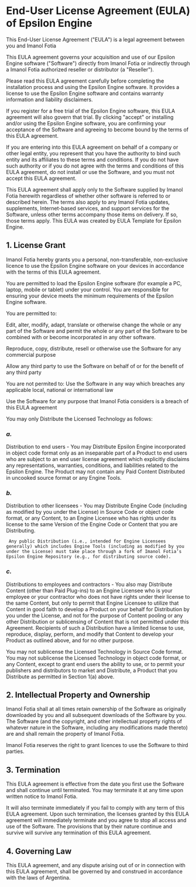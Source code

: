 # End-User License Agreement (EULA) of Epsilon Engine

This End-User License Agreement ("EULA") is a legal agreement between you and <span class="company_name">Imanol Fotia</span>

This EULA agreement governs your acquisition and use of our Epsilon Engine software ("Software") directly from Imanol Fotia or indirectly through a Imanol Fotia authorized reseller or distributor (a "Reseller").

Please read this EULA agreement carefully before completing the installation process and using the Epsilon Engine software. It provides a license to use the Epsilon Engine software and contains warranty information and liability disclaimers.

If you register for a free trial of the Epsilon Engine software, this EULA agreement will also govern that trial. By clicking "accept" or installing and/or using the Epsilon Engine software, you are confirming your acceptance of the Software and agreeing to become bound by the terms of this EULA agreement.

If you are entering into this EULA agreement on behalf of a company or other legal entity, you represent that you have the authority to bind such entity and its affiliates to these terms and conditions. If you do not have such authority or if you do not agree with the terms and conditions of this EULA agreement, do not install or use the Software, and you must not accept this EULA agreement.

This EULA agreement shall apply only to the Software supplied by Imanol Fotia herewith regardless of whether other software is referred to or described herein. The terms also apply to any Imanol Fotia updates, supplements, Internet-based services, and support services for the Software, unless other terms accompany those items on delivery. If so, those terms apply. This EULA was created by EULA Template for Epsilon Engine.

## 1. License Grant

Imanol Fotia hereby grants you a personal, non-transferable, non-exclusive licence to use the Epsilon Engine software on your devices in accordance with the terms of this EULA agreement.

You are permitted to load the Epsilon Engine software (for example a PC, laptop, mobile or tablet) under your control. You are responsible for ensuring your device meets the minimum requirements of the Epsilon Engine software.

You are permitted to:

Edit, alter, modify, adapt, translate or otherwise change the whole or any part of the Software and permit the whole or any part of the Software to be combined with or become incorporated in any other software.

Reproduce, copy, distribute, resell or otherwise use the Software for any commercial purpose

Allow any third party to use the Software on behalf of or for the benefit of any third party

You are not permited to:
Use the Software in any way which breaches any applicable local, national or international law

Use the Software for any purpose that Imanol Fotia considers is a breach of this EULA agreement

You may only Distribute the Licensed Technology as follows:

### _**a.**_ 
Distribution to end users - You may Distribute Epsilon Engine incorporated in object code format only as an inseparable part of a Product to end users who are subject to an end user license agreement which explicitly disclaims any representations, warranties, conditions, and liabilities related to the Epsilon Engine.  The Product may not contain any Paid Content Distributed in uncooked source format or any Engine Tools.  

### _**b.**_  
Distribution to other licensees - You may Distribute Engine Code (including as modified by you under the License) in Source Code or object code format, or any Content, to an Engine Licensee who has rights under its license to the same Version of the Engine Code or Content that you are Distributing.  
	
     Any public Distribution (i.e., intended for Engine Licensees generally) which includes Engine Tools (including as modified by you under the License) must take place through a fork of Imanol Fotia’s Epsilon Engine Repository (e.g., for distributing source code). 

### _**c.**_  
Distributions to employees and contractors - You also may Distribute Content (other than Paid Plug-ins) to an Engine Licensee who is your employee or your contractor who does not have rights under their license to the same Content, but only to permit that Engine Licensee to utilize that Content in good faith to develop a Product on your behalf for Distribution by you under the License, and not for the purpose of Content pooling or any other Distribution or sublicensing of Content that is not permitted under this Agreement.  Recipients of such a Distribution have a limited license to use, reproduce, display, perform, and modify that Content to develop your Product as outlined above, and for no other purpose.  

You may not sublicense the Licensed Technology in Source Code format.  You may not sublicense the Licensed Technology in object code format, or any Content, except to grant end users the ability to use, or to permit your publishers and distributors to market and Distribute, a Product that you Distribute as permitted in Section 1(a) above.

## 2. Intellectual Property and Ownership

Imanol Fotia shall at all times retain ownership of the Software as originally downloaded by you and all subsequent downloads of the Software by you. The Software (and the copyright, and other intellectual property rights of whatever nature in the Software, including any modifications made thereto) are and shall remain the property of Imanol Fotia.

Imanol Fotia reserves the right to grant licences to use the Software to third parties.

## 3. Termination

This EULA agreement is effective from the date you first use the Software and shall continue until terminated. You may terminate it at any time upon written notice to Imanol Fotia.

It will also terminate immediately if you fail to comply with any term of this EULA agreement. Upon such termination, the licenses granted by this EULA agreement will immediately terminate and you agree to stop all access and use of the Software. The provisions that by their nature continue and survive will survive any termination of this EULA agreement.

## 4. Governing Law

This EULA agreement, and any dispute arising out of or in connection with this EULA agreement, shall be governed by and construed in accordance with the laws of Argentina.
